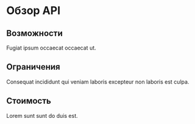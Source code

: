 # Обзор API

## Возможности
Fugiat ipsum occaecat occaecat ut.
## Ограничения
Consequat incididunt qui veniam laboris excepteur non laboris est culpa.
## Стоимость
Lorem sunt sunt do duis est.